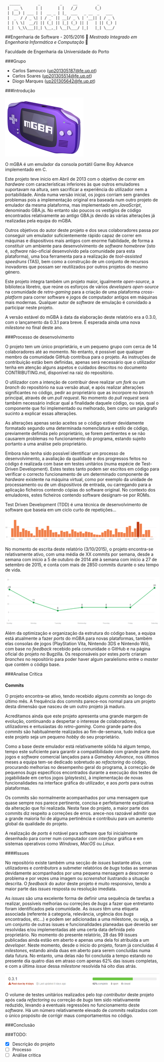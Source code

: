 ```
  _____        _         _     __         _        
 |  __ \      | |       | |   /_/        (_)       
 | |__) | ___ | |  __ _ | |_  ___   _ __  _   ___  
 |  _  / / _ \| | / _` || __|/ _ \ | '__|| | / _ \ 
 | | \ \|  __/| || (_| || |_| (_) || |   | || (_) |
 |_|  \_\\___||_| \__,_| \__|\___/ |_|   |_| \___/ 
 ```
##Engenharia de Software - 2015/2016
:floppy_disk:  *Mestrado Integrado em Engenharia Informática e Computação*   :floppy_disk:

Faculdade de Engenharia da Universidade do Porto

###Grupo
* Carlos Samouco (up201305187@fe.up.pt)
* Carlos Soares (up201305514@fe.up.pt)
* Diogo Marques (up201305642@fe.up.pt)

###Introdução

![](mgba-256.png)

O mGBA é um emulador da consola portátil Game Boy Advance implementado em C.

Este projeto teve inicio em Abril de 2013 com o objetivo de correr em *hardware* com características inferiores às que outros emuladores suportavam na altura, sem sacrificar a experiência do utilizador nem a portabilidade. Ainda numa versão inicial, os jogos corriam sem grandes problemas pois a implementação original era baseada num outro projeto de emulador da mesma plataforma, mas implementado em *JavaScript*, denominado GBA.js. No entanto são poucos os vestigíos de código encontrados relativamente ao antigo GBA.js devido às várias alterações já realizadas pela equipa do mGBA.

Outros objetivos do autor deste projeto e dos seus colaboradores passa por conseguir um emulador suficientemente rápido capaz de correr em máquinas e dispositivos mais antigos com enorme fiabilidade, de forma a constituir um ambiente para desenvolvimento de *software homebrew* (isto é, *software* não-oficial desenvolvido pela comunidade para esta plataforma), uma boa ferramenta para a realização de *tool-assisted speedruns* (TAS), bem como a construção de um conjunto de recursos inovadores que possam ser reutilizados por outros projetos do mesmo género.

Este projeto integra também um projeto maior, igualmente *open-source*, a biblioteca libretro, que reúne os esforços de vários *developers open-source* na comunidade de *retro-gaming* para a criação de uma plataforma *cross-platform* para correr software e jogos de computador antigos em máquinas mais modernas. Qualquer autor de *software* de emulação é convidado a participar neste projeto.

A versão estável do mGBA à data da elaboração deste relatório era a 0.3.0, com o lançamento da 0.3.1 para breve. É esperada ainda uma nova *milestone* no final deste ano.

###Processo de desenvolvimento

O projeto tem um único proprietário, e um pequeno grupo com cerca de 14 colaboradores até ao momento. No entanto, é possivel que qualquer membro da comunidade GitHub contribua para o projeto. As instruções de contribuição estão bem definidas, apenas será necessário que o utilizador tenha em atenção alguns aspetos e cuidados descritos no documento CONTRIBUTING.md, disponível na raiz do repositório.

O utilizador com a intenção de contribuir deve realizar um *fork* ou um *branch* do repositório na sua versão atual, e após realizar alterações significantes no código, pedir ao proprietário que as incorpore no *branch* principal, através de um *pull request*. No momento do *pull request* será também necessário indicar qual a finalidade daquele código, ou seja, qual o componente que foi implementado ou melhorado, bem como um parágrafo sucinto a explicar essas alterações.

As alterações apenas serão aceites se o código estiver devidamente formatado segundo uma determinada nomenclatura e estilo de código, previamente definida pelo proprietário, se forem pertinentes e se não causarem problemas no funcionamento do programa, estando sujeito portanto a uma análise pelo proprietário.

Embora não tenha sido possível identificar um processo de desenvolvimento, a avaliação da qualidade e dos progressos feitos no código é realizada com base em testes unitários (numa espécie de Test-Driven Development). Estes testes tanto podem ser escritos em código para verificar o correcto funcionamento de um determinado componente de *hardware* existente na máquina virtual, como por exemplo da unidade de processamento ou de um dispositivos de entrada, ou carregando para a aplicação ficheiros contendo cópias do software original. No contexto dos emuladores, estes ficheiros contendo software designam-se por ROMs.

Test Driven Development (TDD) é uma técnica de desenvolvimento de software que baseia em um ciclo curto de repetições...

![](commit-graph.PNG)

No momento de escrita deste relatório (3/10/2015), o projeto encontra-se relativamente ativo, com uma média de XX commits por semana, desde a semana com início a 5 de outubro de 2014 até à semana com início a 27 de setembro de 2015, e conta com mais de 2850 commits durante o seu tempo de vida.

![](commit-frequency.PNG)

Além da optimização e organização da estrutura do código base, a equipa está atualmente a fazer *ports* do mGBA para novas plataformas, também elas consolas de jogos (PlayStation Vita, Nintendo 3DS e Nintendo Wii), com base no *feedback* recebido pela comunidade o GitHub e na página oficial do projeto no Bugzilla. Os responsáveis por estes *ports* criaram *branches* no repositório para poder haver algum paralelismo entre o *master* que contém o código base.

###Analise Crítica

#### Commits

O projeto encontra-se ativo, tendo recebido alguns *commits* ao longo do último mês. A frequência dos commits parece-nos normal para um projeto desta dimensão que nasceu de um outro projeto já maduro. 

Acreditamos ainda que este projeto apresenta uma grande margem de evolução, continuando a despertar o interesse de colaboradores, utilizadores e entusiastas do *retro-gaming*. Como grande parte dos *commits* são habitualmente realizados ao fim-de-semana, tudo indica que este projeto seja um pequeno *hobby* do seu proprietário.

Como a base deste emulador está relativamente sólida há algum tempo, tempo este suficiente para garantir a compatibilidade com grande parte dos jogos e *software* comercial lançados para a *Gameboy Advance*, nos últimos meses a equipa tem-se dedicado sobretudo ao *refactoring* do código, procurando melhorias no desempenho geral do programa, à correcção de pequenos *bugs* específicos encontrados durante a execução dos testes de jogabilidade em certos jogos (*playtests*), à implementação de novas funcionalidades na interface gráfica do utilizador, e aos *ports* para outras plataformas.

Os commits são normalmente acompanhados por uma mensagem que quase sempre nos parece pertinente, concisa e perfeitamente explicativa da alteração que foi realizada. Nesta fase do projeto, a maior parte dos commits diz respeito a correções de erros. arece-nos razoável admitir que a grande maioria foi de alguma pertinência e contribuiu para um aumento global da qualidade do projeto.

A realização de *ports* é notável para software que foi inicialmente desenhado para correr num computador com *interface* gráfica e em sistemas operativos como *Windows*, *MacOS* ou *Linux*. 

####Issues

No repositório existe também uma secção de *issues* bastante ativa, com utilizadores e *contributors* a submeter relatórios de *bugs* todas as semanas devidamente acompanhados por uma pequena mensagem a descrever o problema e por vezes uma imagem ou *screenshot* ilustrando a situação descrita. O *feedback* do autor deste projeto é muito responsivo, tendo a maior parte das *issues* resposta ou resolução imediata.

As *issues* são uma excelente forma de definir uma sequência de tarefas a realizar, possíveís melhorias ou correções de *bugs* a fazer que entretanto foram identificados pela comunidade. As *issues* têm uma etiqueta associada (referente à categoria, relevância, urgência dos *bugs* encontrados, etc...) e podem ser adicionadas a uma milestone, ou seja, a um conjunto de outras issues e funcionalidades planeadas que deverão ser resolvidas e/ou implementadas até uma certa data definida pelo proprietário. No momento do presente relatório, 28 das 99 issues publicadas ainda estão em aberto e apenas uma dela foi atribuída a um *developer*. Neste momento, desde o inicio do projeto, foram já concluídas 4 *milestones*, estando ainda duas em aberto para serem concluídas numa data futura. No entanto, uma delas não foi concluída a tempo estando no presente dia quatro dias em atraso com apenas 62% das issues completas, e com a última *issue* dessa *milestone* resolvida há oito dias atrás.

![](milestone-due.PNG)

O volume de testes unitários realizados pelo *top contributor* deste projeto após cada *refactoring* ou correção de *bugs* tem sido relativamente reduzido, levando a eventuais regressões no funcionamento deste *software*. Há um número relativamente elevado de *commits* realizados com o único propósito de corrigir maus comportamentos no código.

###Conclusão



###TODO:
- [x] Descrição do projeto
- [ ] Processo
- [ ] Análise critica

